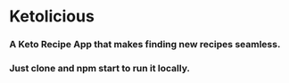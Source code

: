 # Ketolicious

### A Keto Recipe App that makes finding new recipes seamless.

### Just clone and npm start to run it locally.
